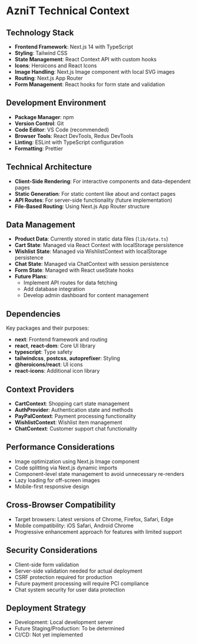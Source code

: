 # AzniT Technical Context

## Technology Stack
- **Frontend Framework**: Next.js 14 with TypeScript
- **Styling**: Tailwind CSS 
- **State Management**: React Context API with custom hooks
- **Icons**: Heroicons and React Icons
- **Image Handling**: Next.js Image component with local SVG images
- **Routing**: Next.js App Router
- **Form Management**: React hooks for form state and validation

## Development Environment
- **Package Manager**: npm
- **Version Control**: Git
- **Code Editor**: VS Code (recommended)
- **Browser Tools**: React DevTools, Redux DevTools
- **Linting**: ESLint with TypeScript configuration
- **Formatting**: Prettier

## Technical Architecture
- **Client-Side Rendering**: For interactive components and data-dependent pages
- **Static Generation**: For static content like about and contact pages
- **API Routes**: For server-side functionality (future implementation)
- **File-Based Routing**: Using Next.js App Router structure

## Data Management
- **Product Data**: Currently stored in static data files (`lib/data.ts`)
- **Cart State**: Managed via React Context with localStorage persistence
- **Wishlist State**: Managed via WishlistContext with localStorage persistence
- **Chat State**: Managed via ChatContext with session persistence
- **Form State**: Managed with React useState hooks 
- **Future Plans**: 
  - Implement API routes for data fetching
  - Add database integration
  - Develop admin dashboard for content management

## Dependencies
Key packages and their purposes:
- **next**: Frontend framework and routing
- **react**, **react-dom**: Core UI library
- **typescript**: Type safety 
- **tailwindcss**, **postcss**, **autoprefixer**: Styling
- **@heroicons/react**: UI icons
- **react-icons**: Additional icon library

## Context Providers
- **CartContext**: Shopping cart state management
- **AuthProvider**: Authentication state and methods
- **PayPalContext**: Payment processing functionality
- **WishlistContext**: Wishlist item management
- **ChatContext**: Customer support chat functionality

## Performance Considerations
- Image optimization using Next.js Image component
- Code splitting via Next.js dynamic imports
- Component-level state management to avoid unnecessary re-renders
- Lazy loading for off-screen images
- Mobile-first responsive design

## Cross-Browser Compatibility
- Target browsers: Latest versions of Chrome, Firefox, Safari, Edge
- Mobile compatibility: iOS Safari, Android Chrome
- Progressive enhancement approach for features with limited support

## Security Considerations
- Client-side form validation
- Server-side validation needed for actual deployment
- CSRF protection required for production
- Future payment processing will require PCI compliance
- Chat system security for user data protection

## Deployment Strategy
- Development: Local development server
- Future Staging/Production: To be determined
- CI/CD: Not yet implemented 